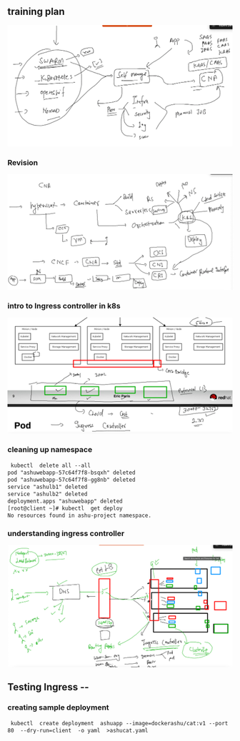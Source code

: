 ## training plan 

<img src="cna.png">

### Revision 

<img src="rev.png">

### intro to Ingress controller in k8s 

<img src="ingress.png">

### cleaning up namespace 

```
 kubectl  delete all --all
pod "ashuwebapp-57c64f7f8-bsqxh" deleted
pod "ashuwebapp-57c64f7f8-gg8nb" deleted
service "ashulb1" deleted
service "ashulb2" deleted
deployment.apps "ashuwebapp" deleted
[root@client ~]# kubectl  get deploy 
No resources found in ashu-project namespace.
```

### understanding ingress controller 

<img src="ingressc.png">

## Testing Ingress -- 

### creating sample deployment 

```
 kubectl  create deployment  ashuapp --image=dockerashu/cat:v1 --port 80  --dry-run=client  -o yaml  >ashucat.yaml
```



